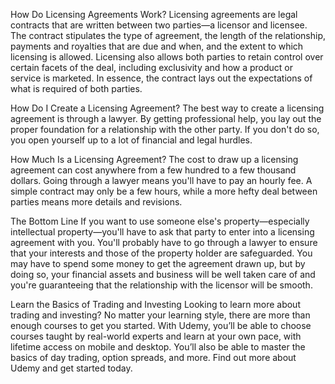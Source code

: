 How Do Licensing Agreements Work?
Licensing agreements are legal contracts that are written between two parties—a licensor and licensee. The contract stipulates the type of agreement, the length of the relationship, payments and royalties that are due and when, and the extent to which licensing is allowed. Licensing also allows both parties to retain control over certain facets of the deal, including exclusivity and how a product or service is marketed. In essence, the contract lays out the expectations of what is required of both parties.


How Do I Create a Licensing Agreement?
The best way to create a licensing agreement is through a lawyer. By getting professional help, you lay out the proper foundation for a relationship with the other party. If you don't do so, you open yourself up to a lot of financial and legal hurdles.

How Much Is a Licensing Agreement?
The cost to draw up a licensing agreement can cost anywhere from a few hundred to a few thousand dollars. Going through a lawyer means you'll have to pay an hourly fee. A simple contract may only be a few hours, while a more hefty deal between parties means more details and revisions.

The Bottom Line
If you want to use someone else's property—especially intellectual property—you'll have to ask that party to enter into a licensing agreement with you. You'll probably have to go through a lawyer to ensure that your interests and those of the property holder are safeguarded. You may have to spend some money to get the agreement drawn up, but by doing so, your financial assets and business will be well taken care of and you're guaranteeing that the relationship with the licensor will be smooth.

Learn the Basics of Trading and Investing
Looking to learn more about trading and investing? No matter your learning style, there are more than enough courses to get you started. With Udemy, you’ll be able to choose courses taught by real-world experts and learn at your own pace, with lifetime access on mobile and desktop. You’ll also be able to master the basics of day trading, option spreads, and more. Find out more about Udemy and get started today.